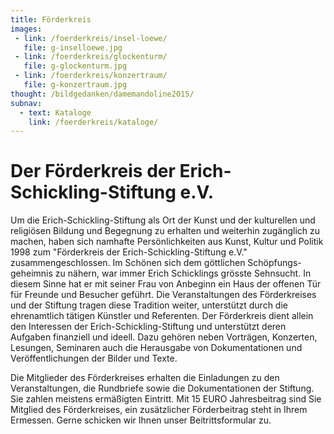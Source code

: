 ```yaml
---
title: Förderkreis
images:
 - link: /foerderkreis/insel-loewe/
   file: g-inselloewe.jpg
 - link: /foerderkreis/glockenturm/
   file: g-glockenturm.jpg
 - link: /foerderkreis/konzertraum/
   file: g-konzertraum.jpg
thought: /bildgedanken/damemandoline2015/
subnav:
  - text: Kataloge
    link: /foerderkreis/kataloge/
---
```


# Der Förderkreis der Erich-Schickling-Stiftung e.V.
 
Um die Erich-Schickling-Stiftung als Ort der Kunst und der kulturellen und religiösen Bildung und Begegnung zu erhalten und weiterhin zugänglich zu machen, haben sich namhafte Persönlichkeiten aus Kunst, Kultur und Politik 1998 zum "Förderkreis der Erich-Schickling-Stiftung e.V." zusammengeschlossen. Im Schönen sich dem göttlichen Schöpfungs-geheimnis zu nähern, war immer Erich Schicklings grösste Sehnsucht. In diesem Sinne hat er mit seiner Frau von Anbeginn ein Haus der offenen Tür für Freunde und Besucher geführt. Die Veranstaltungen des Förderkreises und der Stiftung tragen diese Tradition weiter, unterstützt durch die ehrenamtlich tätigen Künstler und Referenten. Der Förderkreis dient allein den Interessen der Erich-Schickling-Stiftung und unterstützt deren Aufgaben finanziell und ideell. Dazu gehören neben Vorträgen, Konzerten, Lesungen, Seminaren auch die Herausgabe von Dokumentationen und Veröffentlichungen der Bilder und Texte.

Die Mitglieder des Förderkreises erhalten die Einladungen zu den Veranstaltungen, die Rundbriefe sowie die Dokumentationen der Stiftung. Sie zahlen meistens ermäßigten Eintritt. 
Mit 15 EURO Jahresbeitrag sind Sie Mitglied des Förderkreises, ein zusätzlicher Förderbeitrag steht in Ihrem Ermessen. Gerne schicken wir Ihnen unser Beitrittsformular zu.
